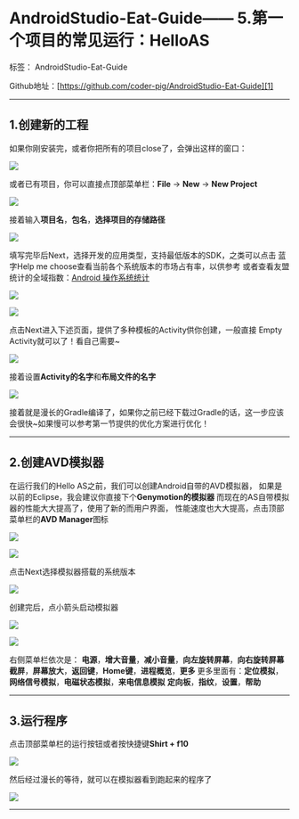 ﻿# AndroidStudio-Eat-Guide—— 5.第一个项目的常见运行：HelloAS

标签： AndroidStudio-Eat-Guide

Github地址：[https://github.com/coder-pig/AndroidStudio-Eat-Guide][1]


----------

## 1.创建新的工程


如果你刚安装完，或者你把所有的项目close了，会弹出这样的窗口：

![][2]

或者已有项目，你可以直接点顶部菜单栏：**File** -> **New** -> **New Project**

![][3]

接着输入**项目名**，**包名**，**选择项目的存储路径**
 
![][4] 

填写完毕后Next，选择开发的应用类型，支持最低版本的SDK，之类可以点击
蓝字Help me choose查看当前各个系统版本的市场占有率，以供参考
或者查看友盟统计的全域指数：[Android 操作系统统计][5]

![][6]

![][7]

点击Next进入下述页面，提供了多种模板的Activity供你创建，一般直接
Empty Activity就可以了！看自己需要~

![][8]

接着设置**Activity的名字**和**布局文件的名字**

![][9]

 接着就是漫长的Gradle编译了，如果你之前已经下载过Gradle的话，这一步应该
 会很快~如果慢可以参考第一节提供的优化方案进行优化！
 
 


----------


## 2.创建AVD模拟器

在运行我们的Hello AS之前，我们可以创建Android自带的AVD模拟器，
如果是以前的Eclipse，我会建议你直接下个**Genymotion的模拟器**
而现在的AS自带模拟器的性能大大提高了，使用了新的而用户界面，
性能速度也大大提高，点击顶部菜单栏的**AVD Manager**图标

![][10]

![][11]

点击Next选择模拟器搭载的系统版本

![][12]

创建完后，点小箭头启动模拟器

![][13]

![][14]

右侧菜单栏依次是：
**电源**，**增大音量**，**减小音量**，**向左旋转屏幕**，**向右旋转屏幕**
**截屏**，**屏幕放大**，**返回键**，**Home键**，**进程概览**，**更多**
更多里面有：**定位模拟**，**网络信号模拟**，**电磁状态模拟**，**来电信息模拟**
**定向板**，**指纹**，**设置**，**帮助**


----------

## 3.运行程序

点击顶部菜单栏的运行按钮或者按快捷键**Shirt + f10**

![][15]

然后经过漫长的等待，就可以在模拟器看到跑起来的程序了

![][16]


----------





  [1]: http://static.zybuluo.com/coder-pig/xlkzqz0tuxbz3wepe6gsly53/2.png
  [2]: http://static.zybuluo.com/coder-pig/xlkzqz0tuxbz3wepe6gsly53/2.png
  [3]: http://static.zybuluo.com/coder-pig/5u7aafjem5eusy7nktl9t33w/image_1asukdcgatga1aps72168a11ghl.png
  [4]: http://static.zybuluo.com/coder-pig/6pmj5v8gcgk4daf20gsbx9iv/1.png
  [5]: http://www.umindex.com/devices/android_os
  [6]: http://static.zybuluo.com/coder-pig/ij45ctb3npmm3sjvpwlukr6o/3.png
  [7]: http://static.zybuluo.com/coder-pig/3lxmj4vlkua8vnn30eahmt3b/image_1asul2d1f15m91r27o3b1s7qi2v1q.png
  [8]: http://static.zybuluo.com/coder-pig/m66etryc89f3q5phr7pc5iyy/image_1asul82u7b7su5cd5l12r77m227.png
  [9]: http://static.zybuluo.com/coder-pig/i5ctt70m7fw1bl30w2o1k4gz/image_1asuladua8uh15sc1djfbeg1vv2k.png
  [10]: http://static.zybuluo.com/coder-pig/1mgw8fiddis8mps9xbzwziio/image_1asulq5gt16ms1jkl1soev6ofgs31.png
  [11]: http://static.zybuluo.com/coder-pig/6krcrudhj630kmeie6jfo6gf/4.png
  [12]: http://static.zybuluo.com/coder-pig/24ilc42eh342xazafhgia9is/image_1asumegf6138114a1tnf1nslmj347.png
  [13]: http://static.zybuluo.com/coder-pig/g3v1el90v650fyzmeggcey9k/image_1asumfh0nqublq721a5gf15lg4k.png
  [14]: http://static.zybuluo.com/coder-pig/illphr1zw7x2pg7jco5phdcd/image_1asumi139vdic5l1l68se41d6251.png
  [15]: http://static.zybuluo.com/coder-pig/avcr9jw7eofev5ij2fvn303n/image_1asumuggivsi8u5ntvpv8tjl5e.png
  [16]: http://static.zybuluo.com/coder-pig/splzymiasomr6p0sfaqtuwle/image_1asun0ub5ihp1go21cdk3rcmac5r.png